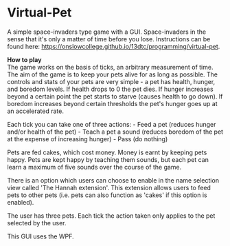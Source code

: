# Virtual-Pet
A simple space-invaders type game with a GUI. Space-invaders in the sense that it's only a matter of time before you lose. Instructions can be found here: https://onslowcollege.github.io/13dtc/programming/virtual-pet.

**How to play**  
The game works on the basis of ticks, an arbitrary measurement of time. The aim of the game is to keep your pets alive for as long as possible. The controls and stats of your pets are very simple - a pet has health, hunger, and boredom levels. If health drops to 0 the pet dies. If hunger increases beyond a certain point the pet starts to starve (causes health to go down). If boredom increases beyond certain thresholds the pet's hunger goes up at an accelerated rate.

Each tick you can take one of three actions:
	- Feed a pet (reduces hunger and/or health of the pet)
	- Teach a pet a sound (reduces boredom of the pet at the expense of increasing hunger)
	- Pass (do nothing)

Pets are fed cakes, which cost money. Money is earnt by keeping pets happy. Pets are kept happy by teaching them sounds, but each pet can learn a maximum of five sounds over the course of the game.

There is an option which users can choose to enable in the name selection view called 'The Hannah extension'. This extension allows users to feed pets to other pets (i.e. pets can also function as 'cakes' if this option is enabled).

The user has three pets. Each tick the action taken only applies to the pet selected by the user.

This GUI uses the WPF.
